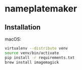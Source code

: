 # nameplatemaker

## Installation

macOS:

```bash
virtualenv --distribute venv
source venv/bin/activate
pip install -r requirements.txt
brew install imagemagick
```
